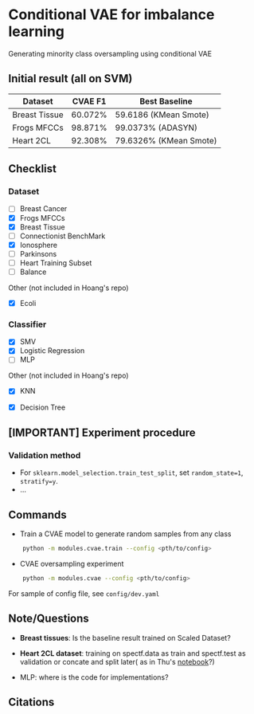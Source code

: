 # Conditional VAE for imbalance learning
Generating minority class oversampling using conditional VAE

## Initial result (all on SVM)

| Dataset | CVAE F1 | Best Baseline |
| --- | --- | --- |
| Breast Tissue | 60.072% | 59.6186 (KMean Smote) | 
| Frogs MFCCs | 98.871% | 99.0373% (ADASYN) | 
| Heart 2CL | 92.308% | 79.6326% (KMean Smote) | 

## Checklist

### Dataset

- [ ] Breast Cancer
- [x] Frogs MFCCs
- [x] Breast Tissue
- [ ] Connectionist BenchMark
- [x] Ionosphere
- [ ] Parkinsons
- [ ] Heart Training Subset
- [ ] Balance

Other (not included in Hoang's repo)

- [x] Ecoli

### Classifier

- [x] SMV
- [x] Logistic Regression
- [ ] MLP

Other (not included in Hoang's repo)

- [x] KNN
- [x] Decision Tree


## [IMPORTANT] Experiment procedure

### Validation method

- For `sklearn.model_selection.train_test_split`, set `random_state=1`, `stratify=y`.
- ...



## Commands

- Train a CVAE model to generate random samples from any class

```bash
    python -m modules.cvae.train --config <pth/to/config>
```

- CVAE oversampling experiment
```bash
    python -m modules.cvae --config <pth/to/config>
```

For sample of config file, see `config/dev.yaml`

## Note/Questions
- **Breast tissues**: Is the baseline result trained on Scaled Dataset?
- **Heart 2CL dataset**: training on spectf.data as train and spectf.test as validation or concate and split later( as in Thu's [notebook](https://colab.research.google.com/drive/1zm-V7dIAE5F61NxAcNASD9WBR1YzJXcv?usp=sharing#scrollTo=8-kXWlmtl-OM)?)

- MLP: where is the code for implementations?

## Citations

```bibtex
```
